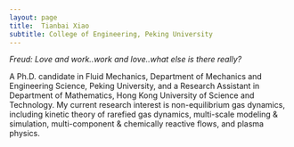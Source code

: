 ```yaml
---
layout: page
title:  Tianbai Xiao
subtitle: College of Engineering, Peking University
---
```


*Freud: Love and work..work and love..what else is there really?*

A Ph.D. candidate in Fluid Mechanics,  Department of Mechanics and Engineering Science, Peking University,
and a Research Assistant in Department of Mathematics, Hong Kong University of Science and Technology.
My current research interest is non-equilibrium gas dynamics, including kinetic theory of rarefied gas dynamics, multi-scale modeling & simulation,  multi-component & chemically reactive flows, and plasma physics.


